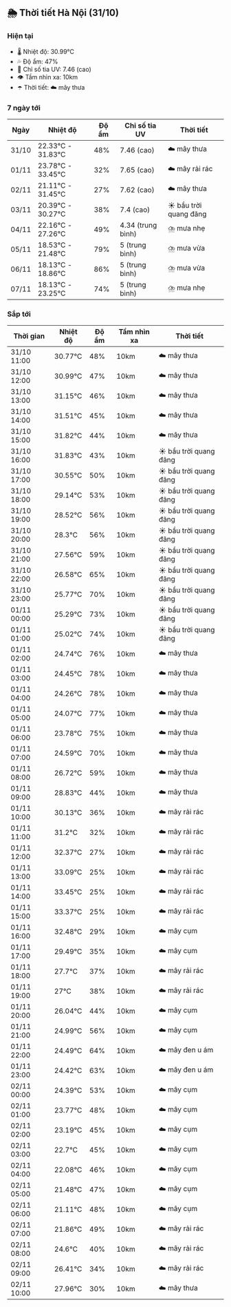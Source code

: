 ## 🌦️ Thời tiết Hà Nội (31/10)

### Hiện tại

- 🌡️ Nhiệt độ: 30.99℃
- 💦 Độ ẩm: 47%
- 🌟 Chỉ số tia UV: 7.46 (cao)
- 👁️ Tầm nhìn xa: 10km
- ☂️ Thời tiết: ☁️ mây thưa

### 7 ngày tới

| Ngày | Nhiệt độ | Độ ẩm | Chỉ số tia UV | Thời tiết |
| --- | --- | --- | --- | --- |
| 31/10 | 22.33℃ - 31.83℃ | 48% | 7.46 (cao) | ☁️ mây thưa |
| 01/11 | 23.78℃ - 33.45℃ | 32% | 7.65 (cao) | ☁️ mây rải rác |
| 02/11 | 21.11℃ - 31.45℃ | 27% | 7.62 (cao) | ☁️ mây thưa |
| 03/11 | 20.39℃ - 30.27℃ | 38% | 7.4 (cao) | ☀️ bầu trời quang đãng |
| 04/11 | 22.16℃ - 27.26℃ | 49% | 4.34 (trung bình) | ⛈️ mưa nhẹ |
| 05/11 | 18.53℃ - 21.48℃ | 79% | 5 (trung bình) | ⛈️ mưa vừa |
| 06/11 | 18.13℃ - 18.86℃ | 86% | 5 (trung bình) | ⛈️ mưa vừa |
| 07/11 | 18.13℃ - 23.25℃ | 74% | 5 (trung bình) | ⛈️ mưa nhẹ |

### Sắp tới

| Thời gian | Nhiệt độ | Độ ẩm | Tầm nhìn xa | Thời tiết |
| --- | --- | --- | --- | --- |
| 31/10 11:00 | 30.77℃ | 48% | 10km | ☁️ mây thưa |
| 31/10 12:00 | 30.99℃ | 47% | 10km | ☁️ mây thưa |
| 31/10 13:00 | 31.15℃ | 46% | 10km | ☁️ mây thưa |
| 31/10 14:00 | 31.51℃ | 45% | 10km | ☁️ mây thưa |
| 31/10 15:00 | 31.82℃ | 44% | 10km | ☁️ mây thưa |
| 31/10 16:00 | 31.83℃ | 43% | 10km | ☀️ bầu trời quang đãng |
| 31/10 17:00 | 30.55℃ | 50% | 10km | ☀️ bầu trời quang đãng |
| 31/10 18:00 | 29.14℃ | 53% | 10km | ☀️ bầu trời quang đãng |
| 31/10 19:00 | 28.52℃ | 56% | 10km | ☀️ bầu trời quang đãng |
| 31/10 20:00 | 28.3℃ | 56% | 10km | ☀️ bầu trời quang đãng |
| 31/10 21:00 | 27.56℃ | 59% | 10km | ☀️ bầu trời quang đãng |
| 31/10 22:00 | 26.58℃ | 65% | 10km | ☀️ bầu trời quang đãng |
| 31/10 23:00 | 25.77℃ | 70% | 10km | ☀️ bầu trời quang đãng |
| 01/11 00:00 | 25.29℃ | 73% | 10km | ☀️ bầu trời quang đãng |
| 01/11 01:00 | 25.02℃ | 74% | 10km | ☀️ bầu trời quang đãng |
| 01/11 02:00 | 24.74℃ | 76% | 10km | ☁️ mây thưa |
| 01/11 03:00 | 24.45℃ | 78% | 10km | ☁️ mây thưa |
| 01/11 04:00 | 24.26℃ | 78% | 10km | ☁️ mây thưa |
| 01/11 05:00 | 24.07℃ | 77% | 10km | ☁️ mây thưa |
| 01/11 06:00 | 23.78℃ | 75% | 10km | ☁️ mây thưa |
| 01/11 07:00 | 24.59℃ | 70% | 10km | ☁️ mây thưa |
| 01/11 08:00 | 26.72℃ | 59% | 10km | ☁️ mây thưa |
| 01/11 09:00 | 28.83℃ | 44% | 10km | ☁️ mây thưa |
| 01/11 10:00 | 30.13℃ | 36% | 10km | ☁️ mây rải rác |
| 01/11 11:00 | 31.2℃ | 32% | 10km | ☁️ mây rải rác |
| 01/11 12:00 | 32.37℃ | 27% | 10km | ☁️ mây rải rác |
| 01/11 13:00 | 33.09℃ | 25% | 10km | ☁️ mây rải rác |
| 01/11 14:00 | 33.45℃ | 25% | 10km | ☁️ mây rải rác |
| 01/11 15:00 | 33.37℃ | 25% | 10km | ☁️ mây rải rác |
| 01/11 16:00 | 32.48℃ | 29% | 10km | ☁️ mây cụm |
| 01/11 17:00 | 29.49℃ | 35% | 10km | ☁️ mây cụm |
| 01/11 18:00 | 27.7℃ | 37% | 10km | ☁️ mây rải rác |
| 01/11 19:00 | 27℃ | 38% | 10km | ☁️ mây rải rác |
| 01/11 20:00 | 26.04℃ | 44% | 10km | ☁️ mây cụm |
| 01/11 21:00 | 24.99℃ | 56% | 10km | ☁️ mây cụm |
| 01/11 22:00 | 24.49℃ | 64% | 10km | ☁️ mây đen u ám |
| 01/11 23:00 | 24.42℃ | 63% | 10km | ☁️ mây đen u ám |
| 02/11 00:00 | 24.39℃ | 53% | 10km | ☁️ mây cụm |
| 02/11 01:00 | 23.77℃ | 48% | 10km | ☁️ mây cụm |
| 02/11 02:00 | 23.19℃ | 45% | 10km | ☁️ mây cụm |
| 02/11 03:00 | 22.7℃ | 45% | 10km | ☁️ mây cụm |
| 02/11 04:00 | 22.08℃ | 46% | 10km | ☁️ mây cụm |
| 02/11 05:00 | 21.48℃ | 47% | 10km | ☁️ mây cụm |
| 02/11 06:00 | 21.11℃ | 48% | 10km | ☁️ mây cụm |
| 02/11 07:00 | 21.86℃ | 49% | 10km | ☁️ mây rải rác |
| 02/11 08:00 | 24.6℃ | 40% | 10km | ☁️ mây rải rác |
| 02/11 09:00 | 26.41℃ | 34% | 10km | ☁️ mây rải rác |
| 02/11 10:00 | 27.96℃ | 30% | 10km | ☁️ mây thưa |
